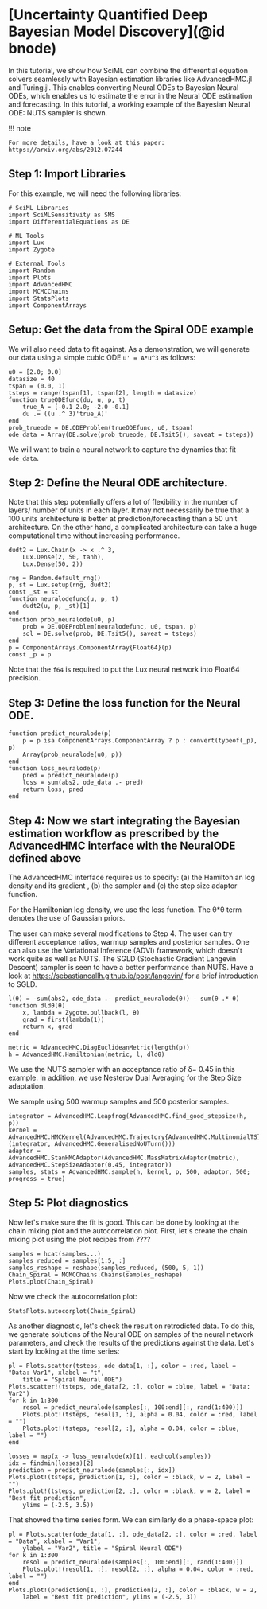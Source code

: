# [Uncertainty Quantified Deep Bayesian Model Discovery](@id bnode)

In this tutorial, we show how SciML can combine the differential equation solvers seamlessly
with Bayesian estimation libraries like AdvancedHMC.jl and Turing.jl. This enables
converting Neural ODEs to Bayesian Neural ODEs, which enables us to estimate the error in
the Neural ODE estimation and forecasting. In this tutorial, a working example of the
Bayesian Neural ODE: NUTS sampler is shown.

!!! note
    
    For more details, have a look at this paper: https://arxiv.org/abs/2012.07244

## Step 1: Import Libraries

For this example, we will need the following libraries:

```@example bnode
# SciML Libraries
import SciMLSensitivity as SMS
import DifferentialEquations as DE

# ML Tools
import Lux
import Zygote

# External Tools
import Random
import Plots
import AdvancedHMC
import MCMCChains
import StatsPlots
import ComponentArrays
```

## Setup: Get the data from the Spiral ODE example

We will also need data to fit against. As a demonstration, we will generate our data
using a simple cubic ODE `u' = A*u^3` as follows:

```@example bnode
u0 = [2.0; 0.0]
datasize = 40
tspan = (0.0, 1)
tsteps = range(tspan[1], tspan[2], length = datasize)
function trueODEfunc(du, u, p, t)
    true_A = [-0.1 2.0; -2.0 -0.1]
    du .= ((u .^ 3)'true_A)'
end
prob_trueode = DE.ODEProblem(trueODEfunc, u0, tspan)
ode_data = Array(DE.solve(prob_trueode, DE.Tsit5(), saveat = tsteps))
```

We will want to train a neural network to capture the dynamics that fit `ode_data`.

## Step 2: Define the Neural ODE architecture.

Note that this step potentially offers a lot of flexibility in the number of layers/ number
of units in each layer. It may not necessarily be true that a 100 units architecture is
better at prediction/forecasting than a 50 unit architecture. On the other hand, a
complicated architecture can take a huge computational time without increasing performance.

```@example bnode
dudt2 = Lux.Chain(x -> x .^ 3,
    Lux.Dense(2, 50, tanh),
    Lux.Dense(50, 2))

rng = Random.default_rng()
p, st = Lux.setup(rng, dudt2)
const _st = st
function neuralodefunc(u, p, t)
    dudt2(u, p, _st)[1]
end
function prob_neuralode(u0, p)
    prob = DE.ODEProblem(neuralodefunc, u0, tspan, p)
    sol = DE.solve(prob, DE.Tsit5(), saveat = tsteps)
end
p = ComponentArrays.ComponentArray{Float64}(p)
const _p = p
```

Note that the `f64` is required to put the Lux neural network into Float64 precision.

## Step 3: Define the loss function for the Neural ODE.

```@example bnode
function predict_neuralode(p)
    p = p isa ComponentArrays.ComponentArray ? p : convert(typeof(_p), p)
    Array(prob_neuralode(u0, p))
end
function loss_neuralode(p)
    pred = predict_neuralode(p)
    loss = sum(abs2, ode_data .- pred)
    return loss, pred
end
```

## Step 4: Now we start integrating the Bayesian estimation workflow as prescribed by the AdvancedHMC interface with the NeuralODE defined above

The AdvancedHMC interface requires us to specify: (a) the Hamiltonian log density and its gradient , (b) the sampler and (c) the step size adaptor function.

For the Hamiltonian log density, we use the loss function. The θ*θ term denotes the use of Gaussian priors.

The user can make several modifications to Step 4. The user can try different acceptance ratios, warmup samples and posterior samples. One can also use the Variational Inference (ADVI) framework, which doesn't work quite as well as NUTS. The SGLD (Stochastic Gradient Langevin Descent) sampler is seen to have a better performance than NUTS. Have a look at https://sebastiancallh.github.io/post/langevin/ for a brief introduction to SGLD.

```@example bnode
l(θ) = -sum(abs2, ode_data .- predict_neuralode(θ)) - sum(θ .* θ)
function dldθ(θ)
    x, lambda = Zygote.pullback(l, θ)
    grad = first(lambda(1))
    return x, grad
end

metric = AdvancedHMC.DiagEuclideanMetric(length(p))
h = AdvancedHMC.Hamiltonian(metric, l, dldθ)
```

We use the NUTS sampler with an acceptance ratio of δ= 0.45 in this example. In addition, we use Nesterov Dual Averaging for the Step Size adaptation.

We sample using 500 warmup samples and 500 posterior samples.

```@example bnode
integrator = AdvancedHMC.Leapfrog(AdvancedHMC.find_good_stepsize(h, p))
kernel = AdvancedHMC.HMCKernel(AdvancedHMC.Trajectory{AdvancedHMC.MultinomialTS}(integrator, AdvancedHMC.GeneralisedNoUTurn()))
adaptor = AdvancedHMC.StanHMCAdaptor(AdvancedHMC.MassMatrixAdaptor(metric), AdvancedHMC.StepSizeAdaptor(0.45, integrator))
samples, stats = AdvancedHMC.sample(h, kernel, p, 500, adaptor, 500; progress = true)
```

## Step 5: Plot diagnostics

Now let's make sure the fit is good. This can be done by looking at the chain mixing plot
and the autocorrelation plot. First, let's create the chain mixing plot using the plot
recipes from ????

```@example bnode
samples = hcat(samples...)
samples_reduced = samples[1:5, :]
samples_reshape = reshape(samples_reduced, (500, 5, 1))
Chain_Spiral = MCMCChains.Chains(samples_reshape)
Plots.plot(Chain_Spiral)
```

Now we check the autocorrelation plot:

```@example bnode
StatsPlots.autocorplot(Chain_Spiral)
```

As another diagnostic, let's check the result on retrodicted data. To do this, we generate
solutions of the Neural ODE on samples of the neural network parameters, and check the
results of the predictions against the data. Let's start by looking at the time series:

```@example bnode
pl = Plots.scatter(tsteps, ode_data[1, :], color = :red, label = "Data: Var1", xlabel = "t",
    title = "Spiral Neural ODE")
Plots.scatter!(tsteps, ode_data[2, :], color = :blue, label = "Data: Var2")
for k in 1:300
    resol = predict_neuralode(samples[:, 100:end][:, rand(1:400)])
    Plots.plot!(tsteps, resol[1, :], alpha = 0.04, color = :red, label = "")
    Plots.plot!(tsteps, resol[2, :], alpha = 0.04, color = :blue, label = "")
end

losses = map(x -> loss_neuralode(x)[1], eachcol(samples))
idx = findmin(losses)[2]
prediction = predict_neuralode(samples[:, idx])
Plots.plot!(tsteps, prediction[1, :], color = :black, w = 2, label = "")
Plots.plot!(tsteps, prediction[2, :], color = :black, w = 2, label = "Best fit prediction",
    ylims = (-2.5, 3.5))
```

That showed the time series form. We can similarly do a phase-space plot:

```@example bnode
pl = Plots.scatter(ode_data[1, :], ode_data[2, :], color = :red, label = "Data", xlabel = "Var1",
    ylabel = "Var2", title = "Spiral Neural ODE")
for k in 1:300
    resol = predict_neuralode(samples[:, 100:end][:, rand(1:400)])
    Plots.plot!(resol[1, :], resol[2, :], alpha = 0.04, color = :red, label = "")
end
Plots.plot!(prediction[1, :], prediction[2, :], color = :black, w = 2,
    label = "Best fit prediction", ylims = (-2.5, 3))
```

